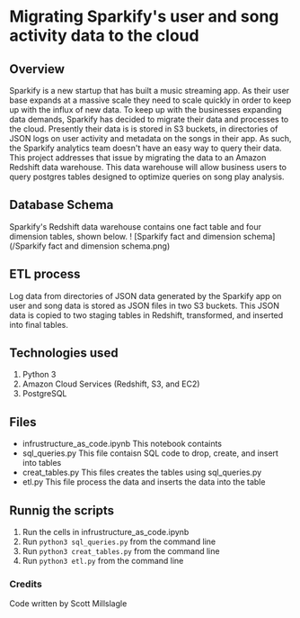 # Migrating Sparkify's user and song activity data to the cloud

## Overview
Sparkify is a new startup that has built a music streaming app. As their user base expands at a massive scale they need to scale quickly in order to keep up with the influx of new data. To keep up with the businesses expanding data demands, Sparkify has decided to migrate their data and processes to the cloud. Presently their data is is stored in S3 buckets, in directories of JSON logs on user activity and metadata on the songs in their app. As such, the Sparkify analytics team doesn't have an easy way to query their data. This project addresses that issue by migrating the data to an Amazon Redshift data warehouse. This data warehouse will allow business users to query postgres tables designed to optimize queries on song play analysis. 

## Database Schema
Sparkify's Redshift data warehouse contains one fact table and four dimension tables, shown below. 
! [Sparkify fact and dimension schema](/Sparkify fact and dimension schema.png)


## ETL process
Log data from directories of JSON data generated by the Sparkify app on user and song data is stored as JSON files in two S3 buckets. This JSON data is copied to two staging tables in Redshift, transformed, and inserted into final tables.
            
## Technologies used
1. Python 3
2. Amazon Cloud Services (Redshift, S3, and EC2)
3. PostgreSQL

## Files 
- infrustructure_as_code.ipynb This notebook containts  
- sql_queries.py This file contaisn SQL code to drop, create, and insert into tables
- creat_tables.py This files creates the tables using sql_queries.py
- etl.py This file process the data and inserts the data into the table

## Runnig the scripts
1. Run the cells in infrustructure_as_code.ipynb
2. Run ``python3 sql_queries.py`` from the command line
3. Run ``python3 creat_tables.py`` from the command line
4. Run ``python3 etl.py`` from the command line

### Credits
Code written by Scott Millslagle


